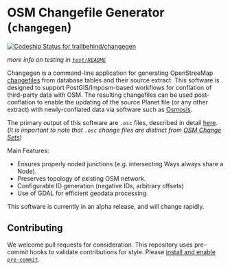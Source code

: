 # OSM Changefile Generator (`changegen`)

[![Codeship Status for trailbehind/changegen](https://app.codeship.com/projects/824fe25d-68b7-4dde-9ec9-638b52ae0859/status?branch=master)](https://app.codeship.com/projects/452582)

_more info on testing in_ [_`test/README`_](./test/README.md)

Changegen is a command-line application for generating OpenStreeMap [changefiles](https://wiki.openstreetmap.org/wiki/OsmChange) from database tables and their source extract. This software is designed to support PostGIS/Imposm-based workflows for conflation of third-party data with OSM. The resulting changefiles can be used post-conflation to enable the updating of the source Planet file (or any other extract) with newly-conflated data via software such as [Osmosis](https://wiki.openstreetmap.org/wiki/Osmosis).

The primary output of this software are `.osc` files, described in detail [here](https://wiki.openstreetmap.org/wiki/OsmChange). (_It is important to note that `.osc` change files are distinct from [OSM Change Sets](https://wiki.openstreetmap.org/wiki/Changeset)_)

Main Features:

- Ensures properly noded junctions (e.g. intersecting Ways always share a Node).
- Preserves topology of existing OSM network.
- Configurable ID generation (negative IDs, arbitrary offsets)
- Use of GDAL for efficient geodata processing

This software is currently in an alpha release, and will change rapidly.

## Contributing

We welcome pull requests for consideration. This repository uses pre-commit hooks to validate contributions for style. Please [install and enable `pre-commit`](https://pre-commit.com/#quick-start).
